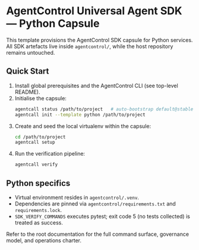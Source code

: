 # AgentControl Universal Agent SDK — Python Capsule

This template provisions the AgentControl SDK capsule for Python services. All SDK artefacts live inside `agentcontrol/`, while the host repository remains untouched.

## Quick Start
1. Install global prerequisites and the AgentControl CLI (see top-level README).
2. Initialise the capsule:
   ```bash
   agentcall status /path/to/project   # auto-bootstrap default@stable
   agentcall init --template python /path/to/project
   ```
3. Create and seed the local virtualenv within the capsule:
   ```bash
   cd /path/to/project
   agentcall setup
   ```
4. Run the verification pipeline:
   ```bash
   agentcall verify
   ```

## Python specifics
- Virtual environment resides in `agentcontrol/.venv`.
- Dependencies are pinned via `agentcontrol/requirements.txt` and `requirements.lock`.
- `SDK_VERIFY_COMMANDS` executes pytest; exit code 5 (no tests collected) is treated as success.

Refer to the root documentation for the full command surface, governance model, and operations charter.
